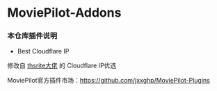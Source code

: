 # MoviePilot-Addons

### 本仓库插件说明

- Best Cloudflare IP

修改自 [thsrite大佬](https://github.com/thsrite) 的 Cloudflare IP优选

MoviePilot官方插件市场：https://github.com/jxxghp/MoviePilot-Plugins